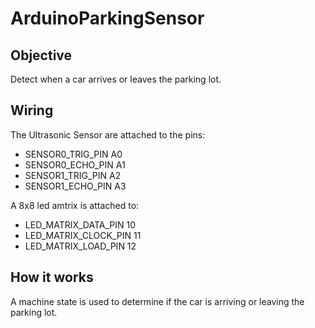 # ArduinoParkingSensor

## Objective

Detect when a car arrives or leaves the parking lot.

## Wiring

The Ultrasonic Sensor are attached to the pins:

- SENSOR0_TRIG_PIN  A0
- SENSOR0_ECHO_PIN  A1
- SENSOR1_TRIG_PIN  A2
- SENSOR1_ECHO_PIN  A3

A 8x8 led amtrix is attached to:

- LED_MATRIX_DATA_PIN   10
- LED_MATRIX_CLOCK_PIN  11
- LED_MATRIX_LOAD_PIN   12

## How it works

A machine state is used to determine if the car is arriving or leaving the parking lot.